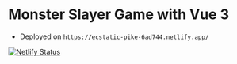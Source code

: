 # Monster Slayer Game with Vue 3

- Deployed on ```https://ecstatic-pike-6ad744.netlify.app/```

[![Netlify Status](https://api.netlify.com/api/v1/badges/b9eef9bd-17fd-447d-91b4-d43d94bb3a94/deploy-status)](https://app.netlify.com/sites/monster-slayer-vue3/deploys)